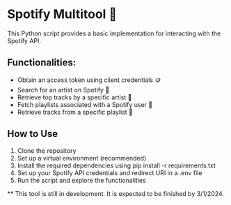 # Spotify Multitool 🎵
This Python script provides a basic implementation for interacting with the Spotify API. 

## Functionalities: 

  - Obtain an access token using client credentials 🪙
  - Search for an artist on Spotify 🎤
  - Retrieve top tracks by a specific artist 🥇
  - Fetch playlists associated with a Spotify user 📙
  - Retrieve tracks from a specific playlist 📍

## How to Use

  1. Clone the repository
  2. Set up a virtual environment (recommended)
  3. Install the required dependencies using pip install -r requirements.txt
  4. Set up your Spotify API credentials and redirect URI in a .env file
  5. Run the script and explore the functionalities


** This tool is still in development. It is expected to be finished by 3/1/2024.

